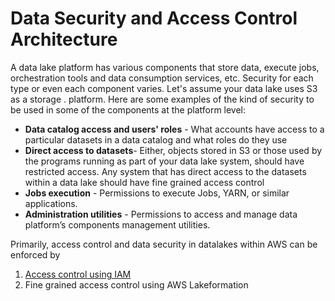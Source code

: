 # Data Security and Access Control Architecture



A data lake platform  has various components that store data, execute jobs, orchestration tools and data consumption services, etc. Security for each type or even each component varies. Let's assume your data lake uses S3 as a storage .  platform. Here are some examples of the kind of security to be used in some of the components at the platform level:

* **Data catalog access and users' roles** - What accounts have access to a particular datasets in a data catalog and what roles do they use
* **Direct access to datasets**- Either, objects stored in S3 or those used by the programs running as part of your data lake system, should have restricted access. Any system that has direct access to the datasets  within a data lake should have fine grained  access control
* **Jobs execution** - Permissions to execute Jobs, YARN, or similar applications.
* **Administration utilities** - Permissions to access and manage data platform’s components management utilities.

Primarily, access control and data security in datalakes within AWS can be enforced by

1. [Access control using IAM](./)
2. Fine grained access control using AWS Lakeformation

